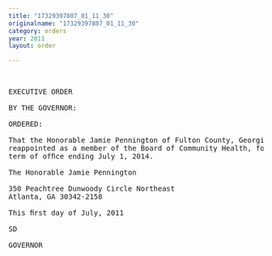 ```yaml
---
title: "17329397807_01_11_30"
originalname: "17329397807_01_11_30"
category: orders
year: 2011
layout: order

---
```

<pre>
 

EXECUTIVE ORDER

BY THE GOVERNOR:

ORDERED:

That the Honorable Jamie Pennington of Fulton County, Georgia, is
reappointed as a member of the Board of Community Health, for a
term of ofﬁce ending July 1, 2014.

The Honorable Jamie Pennington

350 Peachtree Dunwoody Circle Northeast
Atlanta, GA 30342-2158

This ﬁrst day of July, 2011

SD

GOVERNOR

</pre>
